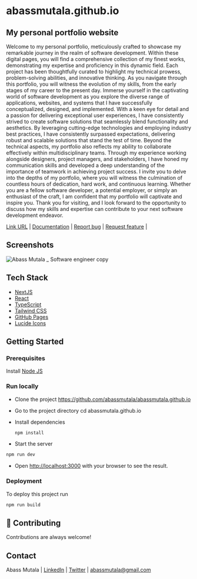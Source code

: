# abassmutala.github.io


## My personal portfolio website

Welcome to my personal portfolio, meticulously crafted to showcase my remarkable journey in the realm of software development. Within these digital pages, you will find a comprehensive collection of my finest works, demonstrating my expertise and proficiency in this dynamic field. Each project has been thoughtfully curated to highlight my technical prowess, problem-solving abilities, and innovative thinking. As you navigate through this portfolio, you will witness the evolution of my skills, from the early stages of my career to the present day. Immerse yourself in the captivating world of software development as you explore the diverse range of applications, websites, and systems that I have successfully conceptualized, designed, and implemented. With a keen eye for detail and a passion for delivering exceptional user experiences, I have consistently strived to create software solutions that seamlessly blend functionality and aesthetics. By leveraging cutting-edge technologies and employing industry best practices, I have consistently surpassed expectations, delivering robust and scalable solutions that stand the test of time. Beyond the technical aspects, my portfolio also reflects my ability to collaborate effectively within multidisciplinary teams. Through my experience working alongside designers, project managers, and stakeholders, I have honed my communication skills and developed a deep understanding of the importance of teamwork in achieving project success. I invite you to delve into the depths of my portfolio, where you will witness the culmination of countless hours of dedication, hard work, and continuous learning. Whether you are a fellow software developer, a potential employer, or simply an enthusiast of the craft, I am confident that my portfolio will captivate and inspire you. Thank you for visiting, and I look forward to the opportunity to discuss how my skills and expertise can contribute to your next software development endeavor.

[Link URL](https://abassmutala.github.io/) | 
[Documentation](https://abassmutala.github.io/) | 
[Report bug](https://github.com/abassmutala/abassmutala.github.io/issues) | 
[Request feature](https://github.com/abassmutala/abassmutala.github.io/issues) | 

## Screenshots
![Abass Mutala _ Software engineer copy](https://github.com/abassmutala/abassmutala.github.io/assets/67512014/216f5447-bf2d-4fa1-8a5d-beec37764df1)


## Tech Stack

- [NextJS](https://nextjs.org/)
- [React](https://react.dev/)
- [TypeScript](https://www.typescriptlang.org/)
- [Tailwind CSS](https://tailwindcss.com/)
- [GitHub Pages](https://pages.github.com/)
- [Lucide Icons](https://lucide.dev/icons/)

## Getting Started
### Prerequisites
Install [Node JS](https://nodejs.org/en/)

### Run locally
- Clone the project
https://github.com/abassmutala/abassmutala.github.io

- Go to the project directory
  cd abassmutala.github.io

- Install dependencies
  ```bash
  npm install
  ```

- Start the server

 ```bash
 npm run dev
```

- Open [http://localhost:3000](http://localhost:3000) with your browser to see the result.

### Deployment
To deploy this project run
 ```bash
 npm run build
 ```

## 👋 Contributing
Contributions are always welcome!

## Contact
Abass Mutala | 
[LinkedIn](https://www.linkedin.com/in/abassmutala/) | 
[Twitter](https://twitter.com/abassmutala) | 
abassmutala@gmail.com
